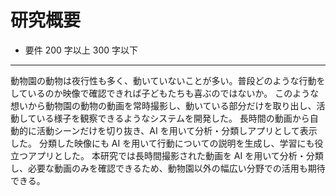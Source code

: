 # 研究概要

- 要件
  200 字以上 300 字以下

---

動物園の動物は夜行性も多く、動いていないことが多い。普段どのような行動をしているのか映像で確認できれば子どもたちも喜ぶのではないか。
このような想いから動物園の動物の動画を常時撮影し、動いている部分だけを取り出し、活動している様子を観察できるようなシステムを開発した。
長時間の動画から自動的に活動シーンだけを切り抜き、AI を用いて分析・分類しアプリとして表示した。
分類した映像にも AI を用いて行動についての説明を生成し、学習にも役立つアプリとした。
本研究では長時間撮影された動画を AI を用いて分析・分類し、必要な動画のみを確認できるため、動物園以外の幅広い分野での活用も期待できる。

